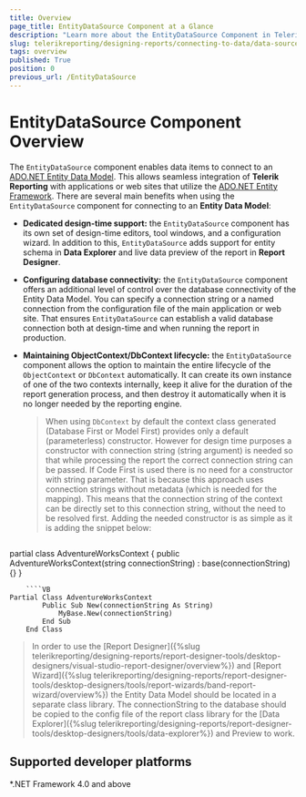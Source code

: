 ```yaml
---
title: Overview
page_title: EntityDataSource Component at a Glance
description: "Learn more about the EntityDataSource Component in Telerik Reporting and how to use it in your reports."
slug: telerikreporting/designing-reports/connecting-to-data/data-source-components/entitydatasource-component/overview
tags: overview
published: True
position: 0
previous_url: /EntityDataSource
---
```


# EntityDataSource Component Overview

The `EntityDataSource` component enables data items to connect to an [ADO.NET Entity Data Model](https://docs.microsoft.com/en-us/dotnet/framework/data/adonet/entity-data-model). This allows seamless integration of __Telerik Reporting__ with applications or web sites that utilize the [ADO.NET Entity Framework](https://docs.microsoft.com/en-us/dotnet/framework/data/adonet/ef/overview). There are several main benefits when using the `EntityDataSource` component for connecting to an __Entity Data Model__:

* __Dedicated design-time support:__ the `EntityDataSource` component has its own set of design-time editors, tool windows, and a configuration wizard. In addition to this, `EntityDataSource` adds support for entity schema in __Data Explorer__ and live data preview of the report in __Report Designer__.

* __Configuring database connectivity:__ the `EntityDataSource` component offers an additional level of control over the database connectivity of the Entity Data Model. You can specify a connection string or a named connection from the configuration file of the main application or web site. That ensures `EntityDataSource` can establish a valid database connection both at design-time and when running the report in production.

* __Maintaining ObjectContext/DbContext lifecycle:__ the `EntityDataSource` component allows the option to maintain the entire lifecycle of the `ObjectContext` or `DbContext` automatically. It can create its own instance of one of the two contexts internally, keep it alive for the duration of the report generation process, and then destroy it automatically when it is no longer needed by the reporting engine.

	> When using `DbContext` by default the context class generated (Database First or Model First) provides only a default (parameterless) constructor. However for design time purposes a constructor with connection string (string argument) is needed so that while processing the report the correct connection string can be passed. If Code First is used there is no need for a constructor with string parameter. That is because this approach uses connection strings without metadata (which is needed for the mapping). This means that the connection string of the context can be directly set to this connection string, without the need to be resolved first. Adding the needed constructor is as simple as it is adding the snippet below:

	````CSharp
partial class AdventureWorksContext
	{
		public AdventureWorksContext(string connectionString) : base(connectionString) {}
	}
````
	````VB
Partial Class AdventureWorksContext
		Public Sub New(connectionString As String)
			MyBase.New(connectionString)
		End Sub
	End Class
````


> In order to use the [Report Designer]({%slug telerikreporting/designing-reports/report-designer-tools/desktop-designers/visual-studio-report-designer/overview%}) and [Report Wizard]({%slug telerikreporting/designing-reports/report-designer-tools/desktop-designers/tools/report-wizards/band-report-wizard/overview%}) the Entity Data Model should be located in a separate class library. The connectionString to the database should be copied to the config file of the report class library for the [Data Explorer]({%slug telerikreporting/designing-reports/report-designer-tools/desktop-designers/tools/data-explorer%}) and Preview to work.

## Supported developer platforms

*.NET Framework 4.0 and above

